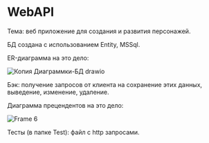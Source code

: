 # WebAPI
Тема: веб приложение для создания и развития персонажей. 

БД создана с использованием Entity, MSSql. 

ER-диаграмма на это дело:

![Копия Диаграммки-БД drawio](https://github.com/InIngini/WebAPI/assets/130362544/b2585f6d-e06b-49f9-bf79-001e11caeb0d)

Бэк: получение запросов от клиента на сохранение этих данных, выведение, изменение, удаление. 

Диаграмма прецендентов на это дело:

![Frame 6](https://github.com/InIngini/WebAPI/assets/130362544/9ae92e41-1b39-444d-92b3-696e2eb73a16)

Тесты (в папке Test): файл с http запросами.
